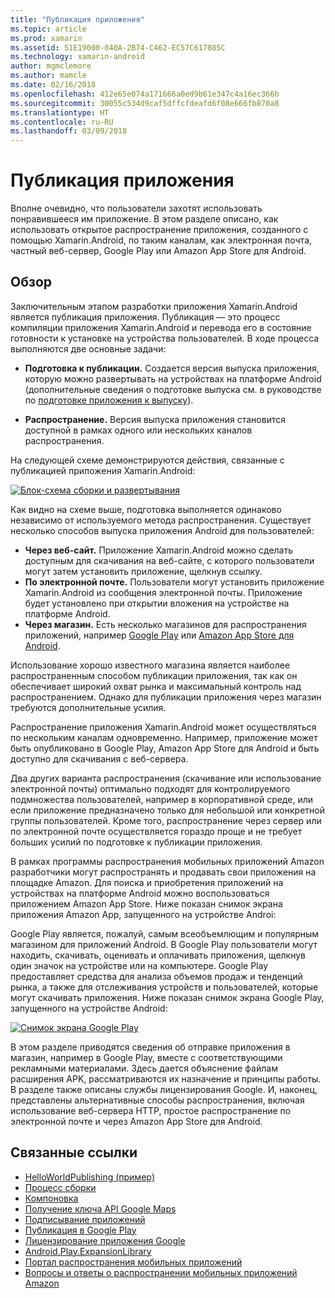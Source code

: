 ```yaml
---
title: "Публикация приложения"
ms.topic: article
ms.prod: xamarin
ms.assetid: 51E19000-040A-2B74-C462-EC57C617085C
ms.technology: xamarin-android
author: mgmclemore
ms.author: mamcle
ms.date: 02/16/2018
ms.openlocfilehash: 412e65e074a171666a0ed9b61e347c4a16ec366b
ms.sourcegitcommit: 30055c534d9caf5dffcfdeafd6f08e666fb870a8
ms.translationtype: HT
ms.contentlocale: ru-RU
ms.lasthandoff: 03/09/2018
---
```

# <a name="publishing-an-application"></a>Публикация приложения

Вполне очевидно, что пользователи захотят использовать понравившееся им приложение. В этом разделе описано, как использовать открытое распространение приложения, созданного с помощью Xamarin.Android, по таким каналам, как электронная почта, частный веб-сервер, Google Play или Amazon App Store для Android.


## <a name="overview"></a>Обзор

Заключительным этапом разработки приложения Xamarin.Android является публикация приложения. Публикация — это процесс компиляции приложения Xamarin.Android и перевода его в состояние готовности к установке на устройства пользователей. В ходе процесса выполняются две основные задачи:

-   **Подготовка к публикации.** Создается версия выпуска приложения, которую можно развертывать на устройствах на платформе Android (дополнительные сведения о подготовке выпуска см. в руководстве по [подготовке приложения к выпуску](~/android/deploy-test/release-prep/index.md)).

-   **Распространение.** Версия выпуска приложения становится доступной в рамках одного или нескольких каналов распространения.

На следующей схеме демонстрируются действия, связанные с публикацией приложения Xamarin.Android:

[![Блок-схема сборки и развертывания](images/build-and-deploy-steps.png)](images/build-and-deploy-steps.png#lightbox)

Как видно на схеме выше, подготовка выполняется одинаково независимо от используемого метода распространения. Существует несколько способов выпуска приложения Android для пользователей:

-   **Через веб-сайт.** Приложение Xamarin.Android можно сделать доступным для скачивания на веб-сайте, с которого пользователи могут затем установить приложение, щелкнув ссылку.
-   **По электронной почте.** Пользователи могут установить приложение Xamarin.Android из сообщения электронной почты. Приложение будет установлено при открытии вложения на устройстве на платформе Android.
-   **Через магазин.** Есть несколько магазинов для распространения приложений, например [Google Play](http://play.google.com/) или [Amazon App Store для Android](http://www.amazon.com/mobile-apps/b?ie=UTF8&node=2350149011).


Использование хорошо известного магазина является наиболее распространенным способом публикации приложения, так как он обеспечивает широкий охват рынка и максимальный контроль над распространением. Однако для публикации приложения через магазин требуются дополнительные усилия.

Распространение приложения Xamarin.Android может осуществляться по нескольким каналам одновременно. Например, приложение может быть опубликовано в Google Play, Amazon App Store для Android и быть доступно для скачивания с веб-сервера.

Два других варианта распространения (скачивание или использование электронной почты) оптимально подходят для контролируемого подмножества пользователей, например в корпоративной среде, или если приложение предназначено только для небольшой или конкретной группы пользователей.
Кроме того, распространение через сервер или по электронной почте осуществляется гораздо проще и не требует больших усилий по подготовке к публикации приложения.

В рамках программы распространения мобильных приложений Amazon разработчики могут распространять и продавать свои приложения на площадке Amazon. Для поиска и приобретения приложений на устройствах на платформе Android можно воспользоваться приложением Amazon App Store. Ниже показан снимок экрана приложения Amazon App, запущенного на устройстве Androi:

Google Play является, пожалуй, самым всеобъемлющим и популярным магазином для приложений Android. В Google Play пользователи могут находить, скачивать, оценивать и оплачивать приложения, щелкнув один значок на устройстве или на компьютере. Google Play предоставляет средства для анализа объемов продаж и тенденций рынка, а также для отслеживания устройств и пользователей, которые могут скачивать приложения. Ниже показан снимок экрана Google Play, запущенного на устройстве Android:

[![Снимок экрана Google Play](images/google-play-app.png)](images/google-play-app.png#lightbox)

В этом разделе приводятся сведения об отправке приложения в магазин, например в Google Play, вместе с соответствующими рекламными материалами. Здесь дается объяснение файлам расширения APK, рассматриваются их назначение и принципы работы. В разделе также описаны службы лицензирования Google. И, наконец, представлены альтернативные способы распространения, включая использование веб-сервера HTTP, простое распространение по электронной почте и через Amazon App Store для Android.


## <a name="related-links"></a>Связанные ссылки

- [HelloWorldPublishing (пример)](https://developer.xamarin.com/samples/monodroid/HelloWorldPublishing/)
- [Процесс сборки](~/android/deploy-test/building-apps/build-process.md)
- [Компоновка](~/android/deploy-test/linker.md)
- [Получение ключа API Google Maps](~/android/platform/maps-and-location/maps/obtaining-a-google-maps-api-key.md)
- [Подписывание приложений](https://source.android.com/security/apksigning/)
- [Публикация в Google Play](http://developer.android.com/distribute/googleplay/publish/index.html)
- [Лицензирование приложения Google](http://developer.android.com/guide/google/play/licensing/index.html)
- [Android.Play.ExpansionLibrary](https://github.com/mattleibow/Android.Play.ExpansionLibrary)
- [Портал распространения мобильных приложений](https://developer.amazon.com/welcome.html)
- [Вопросы и ответы о распространении мобильных приложений Amazon](https://developer.amazon.com/help/faq.html)
